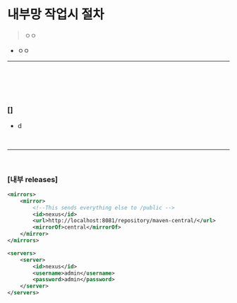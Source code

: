 # 내부망 작업시 절차
> ㅇㅇ 
* ㅇㅇ

<hr>
<br>

## 
#### 

<br>

### []
* d

<br>
<hr>
<br>

### [내부 releases]
```xml
<mirrors>
    <mirror>
        <!--This sends everything else to /public -->
        <id>nexus</id>
        <url>http://localhost:8081/repository/maven-central/</url>
        <mirrorOf>central</mirrorOf>
    </mirror>
</mirrors>

<servers>
    <server>
        <id>nexus</id>
        <username>admin</username>
        <password>admin</password>
    </server>
</servers>
```
